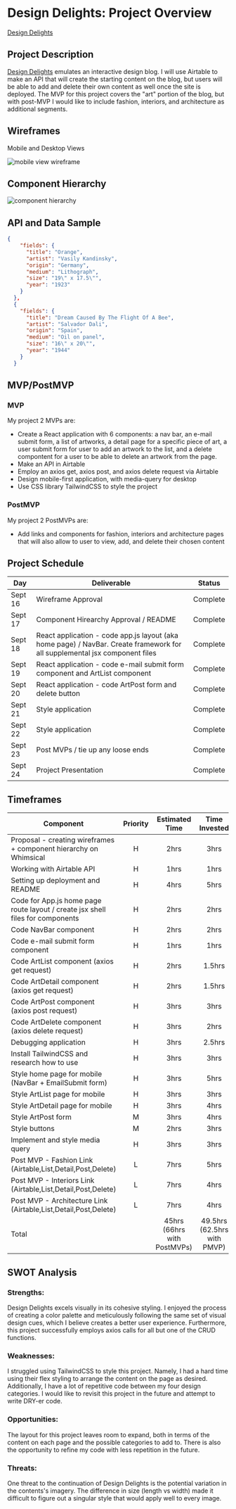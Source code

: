 # Design Delights: Project Overview
[Design Delights](https://brave-williams-1296d2.netlify.app/)

## Project Description

[Design Delights](https://brave-williams-1296d2.netlify.app/) emulates an interactive design blog. I will use Airtable to make an API that will create the starting content on the blog, but users will be able to add and delete their own content as well once the site is deployed. The MVP for this project covers the "art" portion of the blog, but with post-MVP I would like to include fashion, interiors, and architecture as additional segments.

## Wireframes

Mobile and Desktop Views

![mobile view wireframe](https://res.cloudinary.com/dyyjvyqtn/image/upload/v1631901757/Wireframe_ard6mh.png)

## Component Hierarchy

 ![component hierarchy](https://res.cloudinary.com/dyyjvyqtn/image/upload/v1632189197/Component_Hierarchy_1_kqon2i.png)

## API and Data Sample

```json
{
    "fields": {
      "title": "Orange",
      "artist": "Vasily Kandinsky",
      "origin": "Germany",
      "medium": "Lithograph",
      "size": "19\" x 17.5\"",
      "year": "1923"
    }
  },
  {
    "fields": {
      "title": "Dream Caused By The Flight Of A Bee",
      "artist": "Salvador Dali",
      "origin": "Spain",
      "medium": "Oil on panel",
      "size": "16\" x 20\"",
      "year": "1944"
    }
  }
```

## MVP/PostMVP 

### MVP 
My project 2 MVPs are:
- Create a React application with 6 components: a nav bar, an e-mail submit form, a list of artworks, a detail page for a specific piece of art, a user submit form for user to add an artwork to the list, and a delete compontent for a user to be able to delete an artwork from the page.
- Make an API in Airtable
- Employ an axios get, axios post, and axios delete request via Airtable
- Design mobile-first application, with media-query for desktop 
- Use CSS library TailwindCSS to style the project

### PostMVP  
My project 2 PostMVPs are:
- Add links and components for fashion, interiors and architecture pages that will also allow to user to view, add, and delete their chosen content

## Project Schedule

|  Day | Deliverable | Status
|---|---| ---|
|Sept 16| Wireframe Approval | Complete
|Sept 17| Component Hirearchy Approval / README | Complete
|Sept 18| React application - code app.js layout (aka home page) / NavBar. Create framework for all supplemental jsx component files | Complete
|Sept 19| React application - code e-mail submit form component and ArtList component | Complete
|Sept 20| React application - code ArtPost form and delete button | Complete
|Sept 21| Style application | Complete
|Sept 22| Style application | Complete
|Sept 23| Post MVPs / tie up any loose ends | Complete
|Sept 24| Project Presentation | Complete

## Timeframes

| Component | Priority | Estimated Time | Time Invested | Actual Time |
| --- | :---: |  :---: | :---: | :---: |
| Proposal - creating wireframes + component hierarchy on Whimsical | H | 2hrs| 3hrs | 3hrs |
| Working with Airtable API | H | 1hrs| 1hrs | 1hrs |
| Setting up deployment and README | H | 4hrs| 5hrs | 5hrs |
| Code for App.js home page route layout / create jsx shell files for components | H | 2hrs| 2hrs | 2hrs |
| Code NavBar component | H | 2hrs| 2hrs | 2hrs |
| Code e-mail submit form component | H | 1hrs| 1hrs | 1hrs |
| Code ArtList component (axios get request) | H | 2hrs| 1.5hrs | 1.5hrs |
| Code ArtDetail component (axios get request) | H | 2hrs| 1.5hrs | 1.5hrs |
| Code ArtPost component (axios post request) | H | 3hrs| 3hrs | 3hrs |
| Code ArtDelete component (axios delete request) | H | 3hrs| 2hrs | 2hrs |
| Debugging application | H | 3hrs| 2.5hrs | 2.5hrs |
| Install TailwindCSS and research how to use | H | 3hrs| 3hrs | 4hrs |
| Style home page for mobile (NavBar + EmailSubmit form) | H | 3hrs| 5hrs | 5hrs |
| Style ArtList page for mobile | H | 3hrs| 3hrs | 3hrs |
| Style ArtDetail page for mobile | H | 3hrs| 4hrs | 4hrs |
| Style ArtPost form  | M | 3hrs| 4hrs | 4hrs |
| Style buttons | M | 2hrs| 3hrs | 3hrs |
| Implement and style media query | H | 3hrs| 3hrs | 4hrs |
| Post MVP - Fashion Link (Airtable,List,Detail,Post,Delete) | L | 7hrs| 5hrs | 5hrs |
| Post MVP - Interiors Link (Airtable,List,Detail,Post,Delete) | L | 7hrs| 4hrs | 4hrs |
| Post MVP - Architecture Link (Airtable,List,Detail,Post,Delete) | L | 7hrs| 4hrs | 4hrs |
| Total |  | 45hrs (66hrs with PostMVPs)| 49.5hrs (62.5hrs with PMVP) | 51.5hrs (64.5hrs with PMVP) |

## SWOT Analysis

### Strengths:
Design Delights excels visually in its cohesive styling. I enjoyed the process of creating a color palette and meticulously following the same set of visual design cues, which I believe creates a better user experience. Furthermore, this project successfully employs axios calls for all but one of the CRUD functions.

### Weaknesses:
I struggled using TailwindCSS to style this project. Namely, I had a hard time using their flex styling to arrange the content on the page as desired. Additionally, I have a lot of repetitive code between my four design categories. I would like to revisit this project in the future and attempt to write DRY-er code.

### Opportunities:
The layout for this project leaves room to expand, both in terms of the content on each page and the possible categories to add to. There is also the opportunity to refine my code with less repetition in the future.

### Threats:
One threat to the continuation of Design Delights is the potential variation in the contents's imagery. The difference in size (length vs width) made it difficult to figure out a singular style that would apply well to every image.
